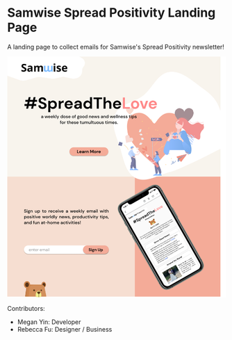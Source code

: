 # Samwise Spread Positivity Landing Page

A landing page to collect emails for Samwise's Spread Positivity newsletter!

<img src="./src/imgs/final_page.png" />

Contributors:
- Megan Yin: Developer
- Rebecca Fu: Designer / Business